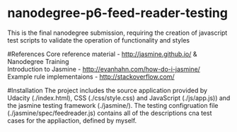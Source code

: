 # nanodegree-p6-feed-reader-testing
This is the final nanodegree submission, requiring the creation of javascript test scripts to validate the operation of functionality and styles

#References
Core reference material - http://jasmine.github.io/ & Nanodegree Training<br/>
Introduction to Jasmine - http://evanhahn.com/how-do-i-jasmine/<br/>
Example rule implementaions - http://stackoverflow.com/<br/>

#Installation
The project includes the source application provided by Udacity (./index.html), CSS (./css/style.css) and JavaScript (./js/app.js)) and the jasmine testing framework (./jasmine/). The testing configruation file (./jasmine/spec/feedreader.js) contains all of the descriptions cna test cases for the appliaction, defined by myself.
